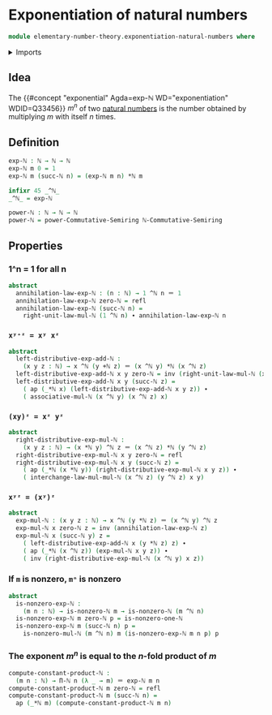 # Exponentiation of natural numbers

```agda
module elementary-number-theory.exponentiation-natural-numbers where
```

<details><summary>Imports</summary>

```agda
open import commutative-algebra.powers-of-elements-commutative-semirings

open import elementary-number-theory.addition-natural-numbers
open import elementary-number-theory.multiplication-natural-numbers
open import elementary-number-theory.natural-numbers
open import elementary-number-theory.products-of-natural-numbers
open import elementary-number-theory.semiring-of-natural-numbers

open import foundation.action-on-identifications-functions
open import foundation.identity-types
```

</details>

## Idea

The {{#concept "exponential" Agda=exp-ℕ WD="exponentiation" WDID=Q33456}} $m^n$
of two [natural numbers](elementary-number-theory.natural-numbers.md) is the
number obtained by multiplying $m$ with itself $n$ times.

## Definition

```agda
exp-ℕ : ℕ → ℕ → ℕ
exp-ℕ m 0 = 1
exp-ℕ m (succ-ℕ n) = (exp-ℕ m n) *ℕ m

infixr 45 _^ℕ_
_^ℕ_ = exp-ℕ
```

```agda
power-ℕ : ℕ → ℕ → ℕ
power-ℕ = power-Commutative-Semiring ℕ-Commutative-Semiring
```

## Properties

### 1^n = 1 for all n

```agda
abstract
  annihilation-law-exp-ℕ : (n : ℕ) → 1 ^ℕ n ＝ 1
  annihilation-law-exp-ℕ zero-ℕ = refl
  annihilation-law-exp-ℕ (succ-ℕ n) =
    right-unit-law-mul-ℕ (1 ^ℕ n) ∙ annihilation-law-exp-ℕ n
```

### `xʸ⁺ᶻ = xʸ xᶻ`

```agda
abstract
  left-distributive-exp-add-ℕ :
    (x y z : ℕ) → x ^ℕ (y +ℕ z) ＝ (x ^ℕ y) *ℕ (x ^ℕ z)
  left-distributive-exp-add-ℕ x y zero-ℕ = inv (right-unit-law-mul-ℕ (x ^ℕ y))
  left-distributive-exp-add-ℕ x y (succ-ℕ z) =
    ( ap (_*ℕ x) (left-distributive-exp-add-ℕ x y z)) ∙
    ( associative-mul-ℕ (x ^ℕ y) (x ^ℕ z) x)
```

### `(xy)ᶻ = xᶻ yᶻ`

```agda
abstract
  right-distributive-exp-mul-ℕ :
    (x y z : ℕ) → (x *ℕ y) ^ℕ z ＝ (x ^ℕ z) *ℕ (y ^ℕ z)
  right-distributive-exp-mul-ℕ x y zero-ℕ = refl
  right-distributive-exp-mul-ℕ x y (succ-ℕ z) =
    ( ap (_*ℕ (x *ℕ y)) (right-distributive-exp-mul-ℕ x y z)) ∙
    ( interchange-law-mul-mul-ℕ (x ^ℕ z) (y ^ℕ z) x y)
```

### `xʸᶻ = (xʸ)ᶻ`

```agda
abstract
  exp-mul-ℕ : (x y z : ℕ) → x ^ℕ (y *ℕ z) ＝ (x ^ℕ y) ^ℕ z
  exp-mul-ℕ x zero-ℕ z = inv (annihilation-law-exp-ℕ z)
  exp-mul-ℕ x (succ-ℕ y) z =
    ( left-distributive-exp-add-ℕ x (y *ℕ z) z) ∙
    ( ap (_*ℕ (x ^ℕ z)) (exp-mul-ℕ x y z)) ∙
    ( inv (right-distributive-exp-mul-ℕ (x ^ℕ y) x z))
```

### If `m` is nonzero, `mⁿ` is nonzero

```agda
abstract
  is-nonzero-exp-ℕ :
    (m n : ℕ) → is-nonzero-ℕ m → is-nonzero-ℕ (m ^ℕ n)
  is-nonzero-exp-ℕ m zero-ℕ p = is-nonzero-one-ℕ
  is-nonzero-exp-ℕ m (succ-ℕ n) p =
    is-nonzero-mul-ℕ (m ^ℕ n) m (is-nonzero-exp-ℕ m n p) p
```

### The exponent $m^n$ is equal to the $n$-fold product of $m$

```agda
compute-constant-product-ℕ :
  (m n : ℕ) → Π-ℕ n (λ _ → m) ＝ exp-ℕ m n
compute-constant-product-ℕ m zero-ℕ = refl
compute-constant-product-ℕ m (succ-ℕ n) =
  ap (_*ℕ m) (compute-constant-product-ℕ m n)
```
